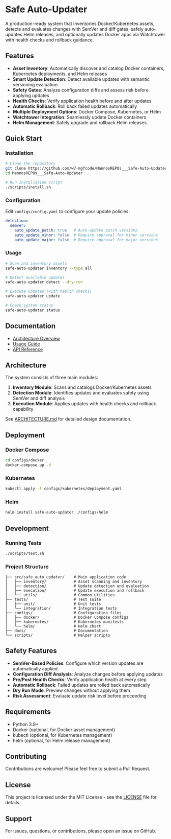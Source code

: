 # Safe Auto-Updater

A production-ready system that inventories Docker/Kubernetes assets, detects and evaluates changes with SemVer and diff gates, safely auto-updates Helm releases, and optionally updates Docker apps via Watchtower with health checks and rollback guidance.

## Features

- **Asset Inventory**: Automatically discover and catalog Docker containers, Kubernetes deployments, and Helm releases
- **Smart Update Detection**: Detect available updates with semantic versioning evaluation
- **Safety Gates**: Analyze configuration diffs and assess risk before applying updates
- **Health Checks**: Verify application health before and after updates
- **Automatic Rollback**: Roll back failed updates automatically
- **Multiple Deployment Options**: Docker Compose, Kubernetes, or Helm
- **Watchtower Integration**: Seamlessly update Docker containers
- **Helm Management**: Safely upgrade and rollback Helm releases

## Quick Start

### Installation

```bash
# Clone the repository
git clone https://github.com/w7-mgfcode/MannosREPOs___Safe-Auto-Updater.git
cd MannosREPOs___Safe-Auto-Updater

# Run installation script
./scripts/install.sh
```

### Configuration

Edit `configs/config.yaml` to configure your update policies:

```yaml
detection:
  semver:
    auto_update_patch: true   # Auto-update patch versions
    auto_update_minor: false  # Require approval for minor versions
    auto_update_major: false  # Require approval for major versions
```

### Usage

```bash
# Scan and inventory assets
safe-auto-updater inventory --type all

# Detect available updates
safe-auto-updater detect --dry-run

# Execute updates (with health checks)
safe-auto-updater update

# Check system status
safe-auto-updater status
```

## Documentation

- [Architecture Overview](docs/ARCHITECTURE.md)
- [Usage Guide](docs/USAGE.md)
- [API Reference](docs/API.md)

## Architecture

The system consists of three main modules:

1. **Inventory Module**: Scans and catalogs Docker/Kubernetes assets
2. **Detection Module**: Identifies updates and evaluates safety using SemVer and diff analysis
3. **Execution Module**: Applies updates with health checks and rollback capability

See [ARCHITECTURE.md](docs/ARCHITECTURE.md) for detailed design documentation.

## Deployment

### Docker Compose

```bash
cd configs/docker
docker-compose up -d
```

### Kubernetes

```bash
kubectl apply -f configs/kubernetes/deployment.yaml
```

### Helm

```bash
helm install safe-auto-updater ./configs/helm
```

## Development

### Running Tests

```bash
./scripts/test.sh
```

### Project Structure

```
├── src/safe_auto_updater/    # Main application code
│   ├── inventory/            # Asset scanning and inventory
│   ├── detection/            # Update detection and evaluation
│   ├── execution/            # Update execution and rollback
│   └── utils/                # Common utilities
├── tests/                    # Test suite
│   ├── unit/                 # Unit tests
│   └── integration/          # Integration tests
├── configs/                  # Configuration files
│   ├── docker/               # Docker Compose configs
│   ├── kubernetes/           # Kubernetes manifests
│   └── helm/                 # Helm chart
├── docs/                     # Documentation
└── scripts/                  # Helper scripts
```

## Safety Features

- **SemVer-Based Policies**: Configure which version updates are automatically applied
- **Configuration Diff Analysis**: Analyze changes before applying updates
- **Pre/Post Health Checks**: Verify application health at every step
- **Automatic Rollback**: Failed updates are rolled back automatically
- **Dry Run Mode**: Preview changes without applying them
- **Risk Assessment**: Evaluate update risk level before proceeding

## Requirements

- Python 3.9+
- Docker (optional, for Docker asset management)
- kubectl (optional, for Kubernetes management)
- helm (optional, for Helm release management)

## Contributing

Contributions are welcome! Please feel free to submit a Pull Request.

## License

This project is licensed under the MIT License - see the [LICENSE](LICENSE) file for details.

## Support

For issues, questions, or contributions, please open an issue on GitHub.
